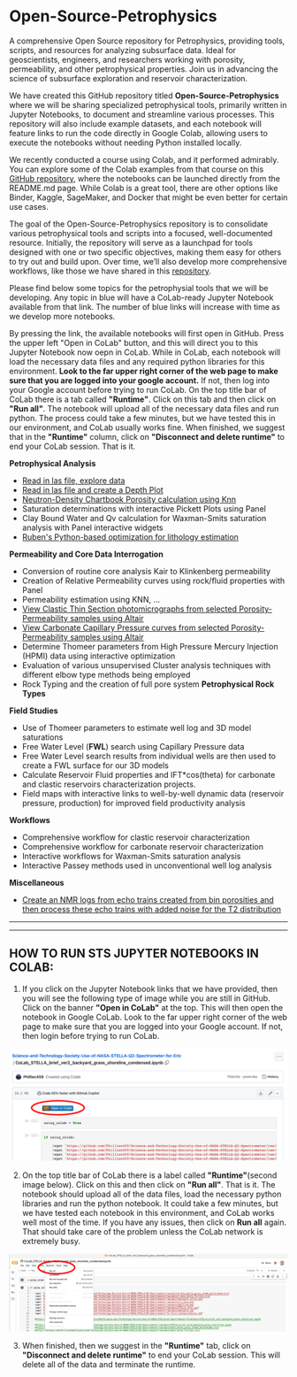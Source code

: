 # Open-Source-Petrophysics
A comprehensive Open Source repository for Petrophysics, providing tools, scripts, and resources for analyzing subsurface data. Ideal for geoscientists, engineers, and researchers working with porosity, permeability, and other petrophysical properties. Join us in advancing the science of subsurface exploration and reservoir characterization.

We have created this GitHub repository titled **Open-Source-Petrophysics** where we will be sharing specialized petrophysical tools, primarily written in Jupyter Notebooks, to document and streamline various processes. This repository will also include example datasets, and each notebook will feature links to run the code directly in Google Colab, allowing users to execute the notebooks without needing Python installed locally. 

We recently conducted a course using Colab, and it performed admirably. You can explore some of the Colab examples from that course on this [GitHub repository](https://github.com/Philliec459/Launchpad-for-STS-Processing-of-STELLA-Spectrometer-Landsat-and-PACE-Ocean-Data), where the notebooks can be launched directly from the README.md page. While Colab is a great tool, there are other options like Binder, Kaggle, SageMaker, and Docker that might be even better for certain use cases.

The goal of the Open-Source-Petrophysics repository is to consolidate various petrophysical tools and scripts into a focused, well-documented resource. Initially, the repository will serve as a launchpad for tools designed with one or two specific objectives, making them easy for others to try out and build upon. Over time, we’ll also develop more comprehensive workflows, like those we have shared in this [repository](https://github.com/Philliec459/Jupyter-Notebooks_for-Characterization-of-a-New-Open-Source-Carbonate-Reservoir-Benchmarking-Case-St).

Please find below some topics for the petrophysial tools that we will be developing. Any topic in blue will have a CoLab-ready Jupyter Notebook available from that link. The number of blue links will increase with time as we develop more notebooks. 

By pressing the link, the available notebooks will first open in GitHub. Press the upper left "Open in CoLab" button, and this will direct you to this Jupyter Notebook now oepn in CoLab. While in CoLab, each notebook will load the necessary data files and any required python libraries for this environment. **Look to the far upper right corner of the web page to make sure that you are logged into your google account.** If not, then log into your Google account before trying to run CoLab. On the top title bar of CoLab there is a tab called **"Runtime"**. Click on this tab and then click on **"Run all"**. The notebook will upload all of the necessary data files and run python. The process could take a few minutes, but we have tested this in our environment, and CoLab usually works fine. When finished, we suggest that in the **"Runtime"** column, click on **"Disconnect and delete runtime"** to end your CoLab session. That is it. 

**Petrophysical Analysis**
- [Read in las file, explore data](https://github.com/Philliec459/Open-Source-Petrophysics/blob/main/1_Read_LAS_Explore_Data.ipynb)
- [Read in las file and create a Depth Plot](https://github.com/Philliec459/Open-Source-Petrophysics/blob/main/2_Read_LAS_Depth_Plot.ipynb)
- [Neutron-Density Chartbook Porosity calculation using Knn](https://github.com/Philliec459/Open-Source-Petrophysics/blob/main/3_Read_LAS_Chartbook_Porosity.ipynb)
- Saturation determinations with interactive Pickett Plots using Panel
- Clay Bound Water and Qv calculation for Waxman-Smits saturation analysis with Panel interactive widgets
- [Ruben's Python-based optimization for lithology estimation](https://github.com/Philliec459/Open-Source-Petrophysics/blob/main/rubens_optimization_methods.ipynb)

**Permeability and Core Data Interrogation**
- Conversion of routine core analysis Kair to Klinkenberg permeability
- Creation of Relative Permeability curves using rock/fluid properties with Panel
- Permeability estimation using KNN, ...
- [View Clastic Thin Section photomicrographs from selected Porosity-Permeability samples using Altair](https://github.com/Philliec459/Open-Source-Petrophysics/blob/main/Clastic_poro_perm_thinsections_Altair.ipynb)
- [View Carbonate Capillary Pressure curves from selected Porosity-Permeability samples using Altair](https://github.com/Philliec459/Open-Source-Petrophysics/blob/main/Altair_Interrogation_RosettaStone.ipynb)
- Determine Thomeer parameters from High Pressure Mercury Injection (HPMI) data using interactive optimization
- Evaluation of various unsupervised Cluster analysis techniques with different elbow type methods being employed
- Rock Typing and the creation of full pore system **Petrophysical Rock Types**

**Field Studies**
- Use of Thomeer parameters to estimate well log and 3D model saturations
- Free Water Level (**FWL**) search using Capillary Pressure data
- Free Water Level search results from individual wells are then used to create a FWL surface for our 3D models
- Calculate Reservoir Fluid properties and IFT*cos(theta) for carbonate and clastic reservoirs characterization projects. 
- Field maps with interactive links to well-by-well dynamic data (reservoir pressure, production) for improved field productivity analysis

**Workflows**
- Comprehensive workflow for clastic reservoir characterization
- Comprehensive workflow for carbonate reservoir characterization
- Interactive workflows for Waxman-Smits saturation analysis
- Interactive Passey methods used in unconventional well log analysis

**Miscellaneous**
- [Create an NMR logs from echo trains created from bin porosities and then process these echo trains with added noise for the T2 distribution](https://github.com/Philliec459/Open-Source-Petrophysics/blob/main/NMR_echo_train_processing.ipynb)

---
---
## **HOW TO RUN STS JUPYTER NOTEBOOKS IN COLAB:**
1) If you click on the Jupyter Notebook links that we have provided, then you will see the following type of image while you are still in GitHub. Click on the banner **"Open in CoLab"** at the top. This will then open the notebook in Google CoLab. Look to the far upper right corner of the web page to make sure that you are logged into your Google account. If not, then login before trying to run CoLab. 

![Image](GitHub_link.png)

2) On the top title bar of CoLab there is a label called **"Runtime"**(second image below). Click on this and then click on **"Run all"**. That is it. The notebook should upload all of the data files, load the necessary python libraries and run the python notebook. It could take a few minutes, but we have tested each notebook in this environment, and CoLab works well most of the time. If you have any issues, then click on **Run all** again. That should take care of the problem unless the CoLab network is extremely busy. 

![Image](CoLab_link.png)

3) When finished, then we suggest in the **"Runtime"** tab, click on **"Disconnect and delete runtime"** to end your CoLab session. This will delete all of the data and terminate the runtime. 

